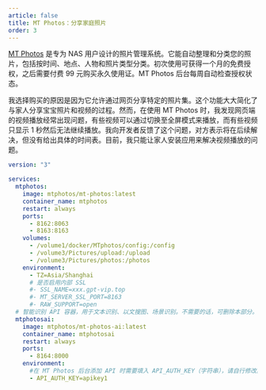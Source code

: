 ```yaml
---
article: false
title: MT Photos：分享家庭照片
order: 3
---
```


[MT Photos](https://mtmt.tech/) 是专为 NAS 用户设计的照片管理系统。它能自动整理和分类您的照片，包括按时间、地点、人物和照片类型分类。初次使用可获得一个月的免费授权，之后需要付费 99 元购买永久使用证。MT Photos 后台每周自动检查授权状态。

我选择购买的原因是因为它允许通过网页分享特定的照片集。这个功能大大简化了与家人分享宝宝照片和视频的过程。然而，在使用 MT Photos 时，我发现网页端的视频播放经常出现问题，有些视频可以通过切换至全屏模式来播放，而有些视频只显示 1 秒然后无法继续播放。我向开发者反馈了这个问题，对方表示将在后续解决，但没有给出具体的时间表。目前，我只能让家人安装应用来解决视频播放的问题。

```yml
version: "3"

services:
  mtphotos:
    image: mtphotos/mt-photos:latest
    container_name: mtphotos
    restart: always
    ports:
      - 8162:8063
      - 8163:8163
    volumes:
      - /volume1/docker/MTphotos/config:/config
      - /volume3/Pictures/upload:/upload
      - /volume3/Pictures/photos:/photos
    environment:
      - TZ=Asia/Shanghai
      # 是否启用内部 SSL
      #- SSL_NAME=xxx.gpt-vip.top
      #- MT_SERVER_SSL_PORT=8163
      #- RAW_SUPPORT=open
  # 智能识别 API 容器，用于文本识别、以文搜图、场景识别。不需要的话，可删除本部分。
  mtphotosai:
    image: mtphotos/mt-photos-ai:latest
    container_name: mtphotosai
    restart: always
    ports:
      - 8164:8000
    environment:
      #在 MT Photos 后台添加 API 时需要填入 API_AUTH_KEY（字符串），请自行修改。
      - API_AUTH_KEY=apikey1
```
